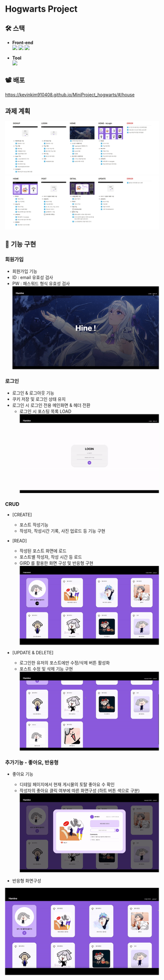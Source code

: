 # Hogwarts Project

## 🛠️ 스택
  * <b>Front-end</b> <br/>
  <img src="https://img.shields.io/badge/React-0080B9?style=flat&logo=React&logoColor=white"/> <img src="https://img.shields.io/badge/JavaScript-FDC813?style=flat&logo=JavaScript&logoColor=black"/> <img src="https://img.shields.io/badge/CSS-0080B9?style=flat&logo=CSS3&logoColor=white"/>

  * <b>Tool</b>
   <br/><img src="https://img.shields.io/badge/GitHub-purple?style=flat-flat&logo=Github&logoColor=white"/>

  
## 📽 배포
https://kevinkim910408.github.io/MiniProject_hogwarts/#/house


## 과제 계획
![img](/Img/P1.png)
![img](/Img/P2.png)

## 📝 기능 구현
### 회원가입
* 회원가입 기능
* ID : email 유효성 검사
* PW : 패스워드 형식 유효성 검사
![img](/Img/G1.gif)

### 로그인
* 로그인 & 로그아웃 기능
* 쿠키 저장 및 로그인 상태 유지
* 로그인 시 로그인 전용 메인화면 & 헤더 전환
   * 로그인 시 포스팅 목록 LOAD
![img](/Img/G3.gif)

### CRUD
* [CREATE]
   * 포스트 작성기능
   * 작성자, 작성시간 기록, 사진 업로드 등 기능 구현

* [READ]
   * 작성된 포스트 화면에 로드
   * 포스트별 작성자, 작성 시간 등 로드   
   * GIRD 를 활용한 화면 구성 및 반응형 구현
![img](/Img/G6.gif)

* [UPDATE & DELETE]
   * 로그인한 유저의 포스트에만 수정/삭제 버튼 활성화
   * 포스트 수정 및 삭제 기능 구현
![img](/Img/G2.gif)

### 추가기능 - 좋아요, 반응형
* 좋아요 기능
   * 디테일 페이지에서 현재 게시물의 토탈 좋아요 수 확인
   * 작성자의 좋아요 클릭 여부에 따른 화면구성 (하트 버튼 색으로 구분)
![img](/Img/G4.gif)

* 반응형 화면구성

![img](/Img/G5.gif)
